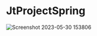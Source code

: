 # JtProjectSpring
![Screenshot 2023-05-30 153806](https://github.com/duyn12/JtProjectSpring/assets/77010116/92972e17-8ef9-4584-8231-b57e4cba0c50)

